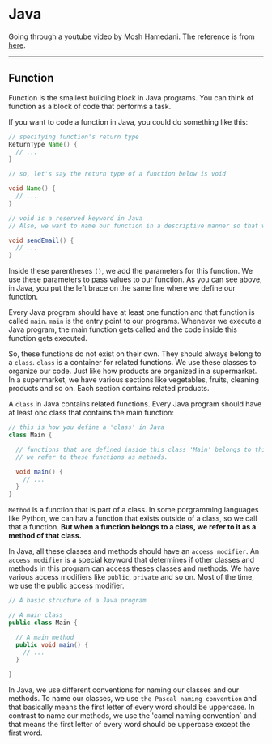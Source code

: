 # Java

Going through a youtube video by Mosh Hamedani. The reference is from [here](https://www.youtube.com/watch?v=eIrMbAQSU34).

---

## Function

Function is the smallest building block in Java programs. You can think of function as a block of code that performs a task.

If you want to code a function in Java, you could do something like this:

```java
// specifying function's return type
ReturnType Name() {
  // ...
}

// so, let's say the return type of a function below is void

void Name() {
  // ...
}

// void is a reserved keyword in Java
// Also, we want to name our function in a descriptive manner so that when others see its name, they would know the purpose of the function.

void sendEmail() {
  // ...
}
```

Inside these parentheses `()`, we add the parameters for this function. We use these parameters to pass values to our function. As you can see above, in Java, you put the left brace on the same line where we define our function.

Every Java program should have at least one function and that function is called `main`. `main` is the entry point to our programs. Whenever we execute a Java program, the main function gets called and the code inside this function gets executed.

So, these functions do not exist on their own. They should always belong to a `class`. `class` is a container for related functions. We use these classes to organize our code. Just like how products are organized in a supermarket. In a supermarket, we have various sections like vegetables, fruits, cleaning products and so on. Each section contains related products.

A `class` in Java contains related functions. Every Java program should have at least onc class that contains the main function:

```java
// this is how you define a 'class' in Java
class Main {

  // functions that are defined inside this class 'Main' belongs to this class 'Main'!!!
  // we refer to these functions as methods.

  void main() {
    // ...
  }
}
```

`Method` is a function that is part of a class. In some porgramming languages like Python, we can hav a function that exists outside of a class, so we call that a function. **But when a function belongs to a class, we refer to it as a method of that class.**

In Java, all these classes and methods should have an `access modifier`. An `access modifier` is a special keyword that determines if other classes and methods in this program can access theses classes and methods. We have various access modifiers like `public`, `private` and so on. Most of the time, we use the public access modifier.

```java
// A basic structure of a Java program

// A main class
public class Main {

  // A main method
  public void main() {
    // ...
  }

}
```

In Java, we use different conventions for naming our classes and our methods. To name our classes, we use `the Pascal naming convention` and that basically means the first letter of every word should be uppercase. In contrast to name our methods, we use the 'camel naming convention` and that means the first letter of every word should be uppercase except the first word.
